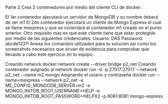 Parte 2
Crea 2 contenedores por medio del cliente CLI de docker:

El 1er contenedor ejecutará un servidor de MongoDB y su nombre deberá de ser m1
El 2do contenedor ejecutará un cliente de Mongo Express el cual se llame mexpress y que se conectará al contenedor m1 creado en el punto anterior. Otro requisito más es que este cliente tiene que estar protegido por medio de las siguientes credenciales:
Usuario: DAS
Password: abcde123?!
Anexa los comandos utilizados para tu solución así como los screenshots necesarios que sirvan de evidencia para comprobar que llevaste a cabo este ejercicio en tu equipo.

Creando network
    docker network create --driver bridge p2_net
Creando contenedor asignado al network
    docker run -d -p 27017:27017 --network p2_net --name m2 mongo
Asignando el usiario y contraseña
    docker run --name=mexpress --network p2_net -e ME_CONFIG_MONGODB_SERVER=m2 -e MONGO_INITDB_ROOT_USERNAME=HELP -e MONGO_INITDB_ROOT_PASSWORD=HELPX2 -p 8081:8081 mongo-express